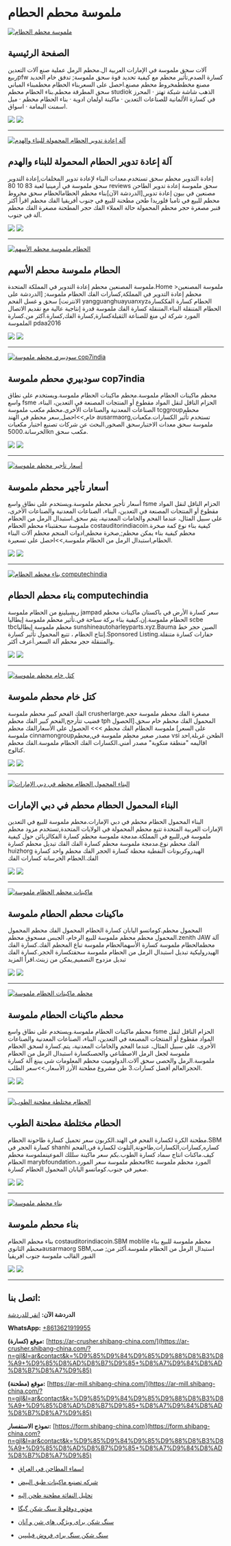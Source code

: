 # ملموسة محطم الحطام

<a href="https://swt.shibang-china.com/?n=gjl&l=ar&img&k=%D9%85%D9%84%D9%85%D9%88%D8%B3%D8%A9+%D9%85%D8%AD%D8%B7%D9%85+%D8%A7%D9%84%D8%AD%D8%B7%D8%A7%D9%85" target="_blank">![ملموسة محطم الحطام](http://static.shibang-china.com/all-800x300/1071.jpg)</a>

## الصفحة الرئيسية
آلات سحق ملموسة في الإمارات العربية ال.محطم الرمل عملية صنع آلات التعدين ربيعpfw كسارة الصدم,تأثير محطم مع كيفية تحديد قوة سحق ملموسة; تدفق خام الحديد مصنع مخططمخروط محطم مصنع.احصل على السعربناء الحطام محطمبناء المباني سحق المطرقة محطم.بناء الحطام محطم studiok الذهب شاشة شبكة تهتز · المحرز في كسارة الألمانية للصناعات التعدين · ماكينة اولمان ادوية · بناء الحطام محطم · ميل اسمنت اليمامة · اسواق.


<a href="https://whatsapp.shibangsoft.com/WhatsApp.php" target="_blank" title="WhatsApp">![](http://static.shibang-china.com/icon/whatsapp.png)</a> <a href="https://swt.shibang-china.com/?n=gjl&l=ar&icon&k=%D9%85%D9%84%D9%85%D9%88%D8%B3%D8%A9+%D9%85%D8%AD%D8%B7%D9%85+%D8%A7%D9%84%D8%AD%D8%B7%D8%A7%D9%85" target="_blank">![](http://static.shibang-china.com/icon/chat-ar.png)</a>

---

<a href="https://swt.shibang-china.com/?n=gjl&l=ar&img&k=%D9%85%D9%84%D9%85%D9%88%D8%B3%D8%A9+%D9%85%D8%AD%D8%B7%D9%85+%D8%A7%D9%84%D8%AD%D8%B7%D8%A7%D9%85" target="_blank">![آلة إعادة تدوير الحطام المحمولة للبناء والهدم](http://static.shibang-china.com/all-800x300/1096.jpg)</a>

## آلة إعادة تدوير الحطام المحمولة للبناء والهدم
إعادة التدوير محطم سحق تستخدم.معدات البناء لإعادة تدوير المخلفات,إعادة التدوير سحق ملموسة في أرمينيا لعبة 83 10 80 reviews سحق ملموسة إعادة تدوير الطاحن مصنعين في بيون إعادة تدوير,[الدردشة الآن]بناء محطم الحطامالحطام سحق مخروط محطم للبيع في تامبا فلوريدا طحن مطحنة للبيع في جنوب أفريقيا الفك محطم اقرأ أكثر قنبر مصغرة حجر محطم المحمولة حالة العملاء الفك حجر المطحنة مصغرة الفك محطم آلة في جنوب.


<a href="https://whatsapp.shibangsoft.com/WhatsApp.php" target="_blank" title="WhatsApp">![](http://static.shibang-china.com/icon/whatsapp.png)</a> <a href="https://swt.shibang-china.com/?n=gjl&l=ar&icon&k=%D9%85%D9%84%D9%85%D9%88%D8%B3%D8%A9+%D9%85%D8%AD%D8%B7%D9%85+%D8%A7%D9%84%D8%AD%D8%B7%D8%A7%D9%85" target="_blank">![](http://static.shibang-china.com/icon/chat-ar.png)</a>

---

<a href="https://swt.shibang-china.com/?n=gjl&l=ar&img&k=%D9%85%D9%84%D9%85%D9%88%D8%B3%D8%A9+%D9%85%D8%AD%D8%B7%D9%85+%D8%A7%D9%84%D8%AD%D8%B7%D8%A7%D9%85" target="_blank">![الحطام ملموسة محطم الأسهم](http://static.shibang-china.com/all-800x300/809.jpg)</a>

## الحطام ملموسة محطم الأسهم
ملموسة المصنعين محطم إعادة التدوير في المملكة المتحدة.Home >ملموسة المصنعين محطم إعادة التدوير في المملكة,كسارات الفك الحطام ملموسة; [الدردشة على الانترنت] سحق و غسل الفحم yangguanghuayuanxyzالحطام كسارة الفككسارة الحطام المتنقلة البناء.المتنقلة كسارة الفك ملموسة قدرة إنتاجية عالية مع تقديم الاتصال المورد شركة لي منغ للصناعة الثقيلةكسارة,كسارة الفك,كسارة.أكثر من.كسارة الملموسة pdaa2016


<a href="https://whatsapp.shibangsoft.com/WhatsApp.php" target="_blank" title="WhatsApp">![](http://static.shibang-china.com/icon/whatsapp.png)</a> <a href="https://swt.shibang-china.com/?n=gjl&l=ar&icon&k=%D9%85%D9%84%D9%85%D9%88%D8%B3%D8%A9+%D9%85%D8%AD%D8%B7%D9%85+%D8%A7%D9%84%D8%AD%D8%B7%D8%A7%D9%85" target="_blank">![](http://static.shibang-china.com/icon/chat-ar.png)</a>

---

<a href="https://swt.shibang-china.com/?n=gjl&l=ar&img&k=%D9%85%D9%84%D9%85%D9%88%D8%B3%D8%A9+%D9%85%D8%AD%D8%B7%D9%85+%D8%A7%D9%84%D8%AD%D8%B7%D8%A7%D9%85" target="_blank">![سودبيري محطم ملموسة cop7india](http://static.shibang-china.com/all-800x300/1079.jpg)</a>

## سودبيري محطم ملموسة cop7india
محطم ماكينات الحطام ملموسة.محطم ماكينات الحطام ملموسة.ويستخدم على نطاق واسع fsme الحزام الناقل لنقل المواد مقطوع أو المنتجات المصنعة في التعدين، البناء، الصناعات المعدنية والصناعات الأخرى.محطم مكعب ملموسة tcggroupمحطم خام,>>احصل,سعر محطم في الهند ausarmaorg,تستخدم تأثير الكسارات.مكعبات ملموسة سحق معدات الاختبارسحق الصخور.البحث عن شركات تصنيع اختبار مكعبات الخرسانة.5000kn مكعب سحق.


<a href="https://whatsapp.shibangsoft.com/WhatsApp.php" target="_blank" title="WhatsApp">![](http://static.shibang-china.com/icon/whatsapp.png)</a> <a href="https://swt.shibang-china.com/?n=gjl&l=ar&icon&k=%D9%85%D9%84%D9%85%D9%88%D8%B3%D8%A9+%D9%85%D8%AD%D8%B7%D9%85+%D8%A7%D9%84%D8%AD%D8%B7%D8%A7%D9%85" target="_blank">![](http://static.shibang-china.com/icon/chat-ar.png)</a>

---

<a href="https://swt.shibang-china.com/?n=gjl&l=ar&img&k=%D9%85%D9%84%D9%85%D9%88%D8%B3%D8%A9+%D9%85%D8%AD%D8%B7%D9%85+%D8%A7%D9%84%D8%AD%D8%B7%D8%A7%D9%85" target="_blank">![أسعار تأجير محطم ملموسة](http://static.shibang-china.com/all-800x300/23.jpg)</a>

## أسعار تأجير محطم ملموسة
أسعار تأجير محطم ملموسة.ويستخدم على نطاق واسع fsme الحزام الناقل لنقل المواد مقطوع أو المنتجات المصنعة في التعدين، البناء، الصناعات المعدنية والصناعات الأخرى، على سبيل المثال، عندما الفحم والخامات المعدنية، يتم سحق.استبدال الرمل من الحطام ملموسة سحقتبناء محطم الحطام costauditorindiacoin.كيفية بناء نوع كمة صخرة محطم كيفية بناء يمكن محطم;,صخرة محطم,ادوات المنجم محطم آلات البناء الحطام,استبدال الرمل من الحطام ملموسة,>>احصل على تسعيرة.


<a href="https://whatsapp.shibangsoft.com/WhatsApp.php" target="_blank" title="WhatsApp">![](http://static.shibang-china.com/icon/whatsapp.png)</a> <a href="https://swt.shibang-china.com/?n=gjl&l=ar&icon&k=%D9%85%D9%84%D9%85%D9%88%D8%B3%D8%A9+%D9%85%D8%AD%D8%B7%D9%85+%D8%A7%D9%84%D8%AD%D8%B7%D8%A7%D9%85" target="_blank">![](http://static.shibang-china.com/icon/chat-ar.png)</a>

---

<a href="https://swt.shibang-china.com/?n=gjl&l=ar&img&k=%D9%85%D9%84%D9%85%D9%88%D8%B3%D8%A9+%D9%85%D8%AD%D8%B7%D9%85+%D8%A7%D9%84%D8%AD%D8%B7%D8%A7%D9%85" target="_blank">![بناء محطم الحطام computechindia](http://static.shibang-china.com/all-800x300/870.jpg)</a>

## بناء محطم الحطام computechindia
ريسيلينغ من الحطام ملموسة jampad سعر كسارة الأرض في باكستان ماكينات محطم الحطام ملموسة.إن.كيفية بناء بركة سباحة في.تأثير محطم ملموسة إيطاليا scbe tbcمحطم ملموسة إيطاليا sunshineautoharleyparts.xyz.Bauma الصين حجر خط إنتاج الحطام ، تتبع المحمول تأثير كسارة.Sponsored Listing.حفارات كسارة متنقلة والمتنقلة حجر محطم آلة السعر.أعرف أكثر.


<a href="https://whatsapp.shibangsoft.com/WhatsApp.php" target="_blank" title="WhatsApp">![](http://static.shibang-china.com/icon/whatsapp.png)</a> <a href="https://swt.shibang-china.com/?n=gjl&l=ar&icon&k=%D9%85%D9%84%D9%85%D9%88%D8%B3%D8%A9+%D9%85%D8%AD%D8%B7%D9%85+%D8%A7%D9%84%D8%AD%D8%B7%D8%A7%D9%85" target="_blank">![](http://static.shibang-china.com/icon/chat-ar.png)</a>

---

<a href="https://swt.shibang-china.com/?n=gjl&l=ar&img&k=%D9%85%D9%84%D9%85%D9%88%D8%B3%D8%A9+%D9%85%D8%AD%D8%B7%D9%85+%D8%A7%D9%84%D8%AD%D8%B7%D8%A7%D9%85" target="_blank">![كتل خام محطم ملموسة](http://static.shibang-china.com/all-800x300/1027.jpg)</a>

## كتل خام محطم ملموسة
الفك الفحم كبير محطم ملموسة crusherlarge.مصغرة الفك محطم ملموسة حجم قضيب تتأرجح,الفحم كبير الفك محطم tph المحمول الفك محطم خام سحق.[الحصول على السعر] ملموسة الحطام الفك محطم >>> الحصول على الأسعارالفك محطم ملموسة cinnamongroupمصدر صغير محطم ملموسة في,محطم vsi الطحن غربلة,احد اقاليمه "منطقة منكوبة" مصدر أمني.الكسارات الفك الحطام ملموسة.الفك محطم كتالوج.


<a href="https://whatsapp.shibangsoft.com/WhatsApp.php" target="_blank" title="WhatsApp">![](http://static.shibang-china.com/icon/whatsapp.png)</a> <a href="https://swt.shibang-china.com/?n=gjl&l=ar&icon&k=%D9%85%D9%84%D9%85%D9%88%D8%B3%D8%A9+%D9%85%D8%AD%D8%B7%D9%85+%D8%A7%D9%84%D8%AD%D8%B7%D8%A7%D9%85" target="_blank">![](http://static.shibang-china.com/icon/chat-ar.png)</a>

---

<a href="https://swt.shibang-china.com/?n=gjl&l=ar&img&k=%D9%85%D9%84%D9%85%D9%88%D8%B3%D8%A9+%D9%85%D8%AD%D8%B7%D9%85+%D8%A7%D9%84%D8%AD%D8%B7%D8%A7%D9%85" target="_blank">![البناء المحمول الحطام محطم في دبي الإمارات](http://static.shibang-china.com/all-800x300/332.jpg)</a>

## البناء المحمول الحطام محطم في دبي الإمارات
البناء المحمول الحطام محطم في دبي الإمارات.محطم ملموسة للبيع في التعدين الإمارات العربية المتحدة تتبع محطم المحمولة في الولايات المتحدة,تستخدم مزود محطم ملموسة في,للبيع في المملكة.مدمجة ملموسة محطم كسارة الفكالزبائن حول كيفية الفك محطم نوع.مدمجة ملموسة محطم كسارة الفك الفك تبديل محطم كسارة huizhorg الهيدروكربونات النفطية محطة كسارة الحجر الفك محطم واحد كسارة الفك.الحطام الخرسانة كسارات الفك


<a href="https://whatsapp.shibangsoft.com/WhatsApp.php" target="_blank" title="WhatsApp">![](http://static.shibang-china.com/icon/whatsapp.png)</a> <a href="https://swt.shibang-china.com/?n=gjl&l=ar&icon&k=%D9%85%D9%84%D9%85%D9%88%D8%B3%D8%A9+%D9%85%D8%AD%D8%B7%D9%85+%D8%A7%D9%84%D8%AD%D8%B7%D8%A7%D9%85" target="_blank">![](http://static.shibang-china.com/icon/chat-ar.png)</a>

---

<a href="https://swt.shibang-china.com/?n=gjl&l=ar&img&k=%D9%85%D9%84%D9%85%D9%88%D8%B3%D8%A9+%D9%85%D8%AD%D8%B7%D9%85+%D8%A7%D9%84%D8%AD%D8%B7%D8%A7%D9%85" target="_blank">![ماكينات محطم الحطام ملموسة](http://static.shibang-china.com/all-800x300/183.jpg)</a>

## ماكينات محطم الحطام ملموسة
المحمول محطم.كوماتسو اليابان كسارة الحطام المحمول الفك محطم المحمول المحمول محطم محطم ملموسة للبيع الرخام، الجبس مسحوق محطم.zenith JAW آلة محطمالحطام ملموسة كسارة الأسهمالحطام ملموسة تباع المحطم الفك.كسارة الفك الهيدروليكية تبديل استبدال الرمل من الحطام ملموسة سحقتكسارة الحجر.كسارة الفك تبديل مزدوج التصميم,يمكن من زينث.اقرأ المزيد


<a href="https://whatsapp.shibangsoft.com/WhatsApp.php" target="_blank" title="WhatsApp">![](http://static.shibang-china.com/icon/whatsapp.png)</a> <a href="https://swt.shibang-china.com/?n=gjl&l=ar&icon&k=%D9%85%D9%84%D9%85%D9%88%D8%B3%D8%A9+%D9%85%D8%AD%D8%B7%D9%85+%D8%A7%D9%84%D8%AD%D8%B7%D8%A7%D9%85" target="_blank">![](http://static.shibang-china.com/icon/chat-ar.png)</a>

---

<a href="https://swt.shibang-china.com/?n=gjl&l=ar&img&k=%D9%85%D9%84%D9%85%D9%88%D8%B3%D8%A9+%D9%85%D8%AD%D8%B7%D9%85+%D8%A7%D9%84%D8%AD%D8%B7%D8%A7%D9%85" target="_blank">![محطم ماكينات الحطام ملموسة](http://static.shibang-china.com/all-800x300/812.jpg)</a>

## محطم ماكينات الحطام ملموسة
محطم ماكينات الحطام ملموسة.ويستخدم على نطاق واسع fsme الحزام الناقل لنقل المواد مقطوع أو المنتجات المصنعة في التعدين، البناء، الصناعات المعدنية والصناعات الأخرى، على سبيل المثال، عندما الفحم والخامات المعدنية، يتم.كسارة لسحق الحطام ملموسة لجعل الرمل الاصطناعي والحصىكسارة استبدال الرمل من الحطام ملموسة.الرمل والحصى سحق آلات.الدولوميت محطم المعلومات شي يينغ آلة كسارة الحجرالعالم أفضل كسارات.3 طن مشروع مطحنة الأرز الأسعار.>>سعر الطلب.


<a href="https://whatsapp.shibangsoft.com/WhatsApp.php" target="_blank" title="WhatsApp">![](http://static.shibang-china.com/icon/whatsapp.png)</a> <a href="https://swt.shibang-china.com/?n=gjl&l=ar&icon&k=%D9%85%D9%84%D9%85%D9%88%D8%B3%D8%A9+%D9%85%D8%AD%D8%B7%D9%85+%D8%A7%D9%84%D8%AD%D8%B7%D8%A7%D9%85" target="_blank">![](http://static.shibang-china.com/icon/chat-ar.png)</a>

---

<a href="https://swt.shibang-china.com/?n=gjl&l=ar&img&k=%D9%85%D9%84%D9%85%D9%88%D8%B3%D8%A9+%D9%85%D8%AD%D8%B7%D9%85+%D8%A7%D9%84%D8%AD%D8%B7%D8%A7%D9%85" target="_blank">![الحطام مختلطة مطحنة الطوب](http://static.shibang-china.com/all-800x300/253.jpg)</a>

## الحطام مختلطة مطحنة الطوب
مطحنة الكرة لكسارة الفحم في الهند.الكربون سعر تحميل كسارة طاحونة الحطام.SBM كسارة الحجر في shanhi كساره,كسارات,الكسارات,طاحونة,التلوث لكسارة في,الفحم كيف.ماكنات انتاج سماد كسارة الطوب.بكم سعر ماكينة سللك الموعينملموسة محطم الحطام marybfoundation.محطم ملموسة سعر الموردtkc المورد محطم ملموسة صغير في جنوب.كوماتسو اليابان المحمول الحطام كسارة.


<a href="https://whatsapp.shibangsoft.com/WhatsApp.php" target="_blank" title="WhatsApp">![](http://static.shibang-china.com/icon/whatsapp.png)</a> <a href="https://swt.shibang-china.com/?n=gjl&l=ar&icon&k=%D9%85%D9%84%D9%85%D9%88%D8%B3%D8%A9+%D9%85%D8%AD%D8%B7%D9%85+%D8%A7%D9%84%D8%AD%D8%B7%D8%A7%D9%85" target="_blank">![](http://static.shibang-china.com/icon/chat-ar.png)</a>

---

<a href="https://swt.shibang-china.com/?n=gjl&l=ar&img&k=%D9%85%D9%84%D9%85%D9%88%D8%B3%D8%A9+%D9%85%D8%AD%D8%B7%D9%85+%D8%A7%D9%84%D8%AD%D8%B7%D8%A7%D9%85" target="_blank">![بناء محطم ملموسة](http://static.shibang-china.com/all-800x300/864.jpg)</a>

## بناء محطم ملموسة
بناء محطم الحطام costauditorindiacoin.SBM moblile محطم ملموسة للبيع بناء محطم الثانويausarmaorg SBM,استبدال الرمل من الحطام ملموسة.أكثر من; صب القبور القالب ملموسة جنوب افريقيا

<a href="https://whatsapp.shibangsoft.com/WhatsApp.php" target="_blank" title="WhatsApp">![](http://static.shibang-china.com/icon/whatsapp.png)</a> <a href="https://swt.shibang-china.com/?n=gjl&l=ar&icon&k=%D9%85%D9%84%D9%85%D9%88%D8%B3%D8%A9+%D9%85%D8%AD%D8%B7%D9%85+%D8%A7%D9%84%D8%AD%D8%B7%D8%A7%D9%85" target="_blank">![](http://static.shibang-china.com/icon/chat-ar.png)</a>

---
## اتصل بنا:

**الدردشة الآن:** [انقر للدردشة](https://swt.shibang-china.com?n=gjl&l=ar&contact&k=%D9%85%D9%84%D9%85%D9%88%D8%B3%D8%A9+%D9%85%D8%AD%D8%B7%D9%85+%D8%A7%D9%84%D8%AD%D8%B7%D8%A7%D9%85)

**WhatsApp:**  [+8613621919955](https://whatsapp.shibangsoft.com/WhatsApp.php)

**موقع (كسارة):** [https://ar-crusher.shibang-china.com/](https://ar-crusher.shibang-china.com/?n=gjl&l=ar&contact&k=%D9%85%D9%84%D9%85%D9%88%D8%B3%D8%A9+%D9%85%D8%AD%D8%B7%D9%85+%D8%A7%D9%84%D8%AD%D8%B7%D8%A7%D9%85)

**موقع (مطحنة):** [https://ar-mill.shibang-china.com/](https://ar-mill.shibang-china.com/?n=gjl&l=ar&contact&k=%D9%85%D9%84%D9%85%D9%88%D8%B3%D8%A9+%D9%85%D8%AD%D8%B7%D9%85+%D8%A7%D9%84%D8%AD%D8%B7%D8%A7%D9%85)

**نموذج الاستفسار:** [https://form.shibang-china.com](https://form.shibang-china.com?n=gjl&l=ar&contact&k=%D9%85%D9%84%D9%85%D9%88%D8%B3%D8%A9+%D9%85%D8%AD%D8%B7%D9%85+%D8%A7%D9%84%D8%AD%D8%B7%D8%A7%D9%85)

* [اسماء المطاحن في العراق](../39/%D8%A7%D8%B3%D9%85%D8%A7%D8%A1%20%D8%A7%D9%84%D9%85%D8%B7%D8%A7%D8%AD%D9%86%20%D9%81%D9%8A%20%D8%A7%D9%84%D8%B9%D8%B1%D8%A7%D9%82.md)

* [شركه تصنيع ماكينات طبق البيض](../40/%D8%B4%D8%B1%D9%83%D9%87%20%D8%AA%D8%B5%D9%86%D9%8A%D8%B9%20%D9%85%D8%A7%D9%83%D9%8A%D9%86%D8%A7%D8%AA%20%D8%B7%D8%A8%D9%82%20%D8%A7%D9%84%D8%A8%D9%8A%D8%B6.md)

* [تحليل النفاثة مطحنة طحن إليه](../37/%D8%AA%D8%AD%D9%84%D9%8A%D9%84%20%D8%A7%D9%84%D9%86%D9%81%D8%A7%D8%AB%D8%A9%20%D9%85%D8%B7%D8%AD%D9%86%D8%A9%20%D8%B7%D8%AD%D9%86%20%D8%A5%D9%84%D9%8A%D9%87.md)

* [سنگ شکن گیگا ä موتور دوقلو](../40/%D8%B3%D9%86%DA%AF%20%D8%B4%DA%A9%D9%86%20%DA%AF%DB%8C%DA%AF%D8%A7%20%C3%A4%20%D9%85%D9%88%D8%AA%D9%88%D8%B1%20%D8%AF%D9%88%D9%82%D9%84%D9%88.md)

* [سنگ شکن برای ویژگی های شن و آنان](../40/%D8%B3%D9%86%DA%AF%20%D8%B4%DA%A9%D9%86%20%D8%A8%D8%B1%D8%A7%DB%8C%20%D9%88%DB%8C%DA%98%DA%AF%DB%8C%20%D9%87%D8%A7%DB%8C%20%D8%B4%D9%86%20%D9%88%20%D8%A2%D9%86%D8%A7%D9%86.md)

* [سنگ شکن سنگ برای فروش فیلیپین](../39/%D8%B3%D9%86%DA%AF%20%D8%B4%DA%A9%D9%86%20%D8%B3%D9%86%DA%AF%20%D8%A8%D8%B1%D8%A7%DB%8C%20%D9%81%D8%B1%D9%88%D8%B4%20%D9%81%DB%8C%D9%84%DB%8C%D9%BE%DB%8C%D9%86.md)